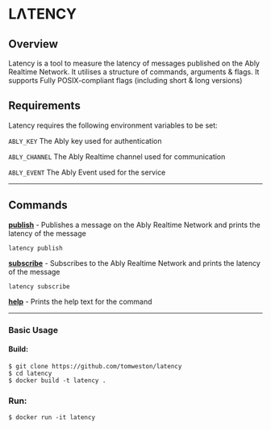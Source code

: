 # LΛTENCY

## Overview

Latency is a tool to measure the latency of messages published on the Ably Realtime Network. It utilises a structure of commands, arguments & flags. It supports Fully POSIX-compliant flags (including short & long versions)

## Requirements

Latency requires the following environment variables to be set: 

`ABLY_KEY` The Ably key used for authentication

`ABLY_CHANNEL` The Ably Realtime channel used for communication

`ABLY_EVENT` The Ably Event used for the service

----

## Commands

[**publish**] - Publishes a message on the Ably Realtime Network and prints the latency of the message

`latency publish`

[**subscribe**] - Subscribes to the Ably Realtime Network and prints the latency of the message

`latency subscribe`

[**help**] - Prints the help text for the command

---

### Basic Usage 


#### Build:
```
$ git clone https://github.com/tomweston/latency
$ cd latency
$ docker build -t latency .
```

### Run:
```
$ docker run -it latency
```

[**publish**]: https://github.com/tomweston/latency#commands
[**subscribe**]: https://github.com/tomweston/latency#commands
[**help**]: https://github.com/tomweston/latency#commands

